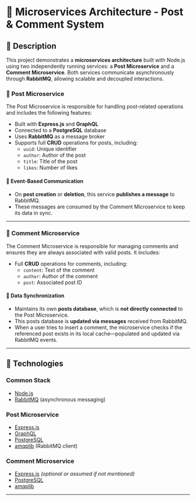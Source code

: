 # 🧩 Microservices Architecture - Post & Comment System

## 📄 Description

This project demonstrates a **microservices architecture** built with Node.js using two independently running services: a **Post Microservice** and a **Comment Microservice**. Both services communicate asynchronously through **RabbitMQ**, allowing scalable and decoupled interactions.

### 📝 Post Microservice

The Post Microservice is responsible for handling post-related operations and includes the following features:

- Built with **Express.js** and **GraphQL**
- Connected to a **PostgreSQL** database
- Uses **RabbitMQ** as a message broker
- Supports full **CRUD** operations for posts, including:
  - `uuid`: Unique identifier
  - `author`: Author of the post
  - `title`: Title of the post
  - `likes`: Number of likes

#### 🔁 Event-Based Communication

- On **post creation** or **deletion**, this service **publishes a message** to RabbitMQ.
- These messages are consumed by the Comment Microservice to keep its data in sync.

---

### 💬 Comment Microservice

The Comment Microservice is responsible for managing comments and ensures they are always associated with valid posts. It includes:

- Full **CRUD** operations for comments, including:
  - `content`: Text of the comment
  - `author`: Author of the comment
  - `post`: Associated post ID

#### 🔄 Data Synchronization

- Maintains its own **posts database**, which is **not directly connected** to the Post Microservice.
- This posts database is **updated via messages** received from RabbitMQ.
- When a user tries to insert a comment, the microservice checks if the referenced post exists in its local cache—populated and updated via RabbitMQ events.

---

## 🚀 Technologies

### Common Stack
- [Node.js](https://nodejs.org/)
- [RabbitMQ](https://www.rabbitmq.com/) (asynchronous messaging)

### Post Microservice
- [Express.js](https://expressjs.com/)
- [GraphQL](https://graphql.org/)
- [PostgreSQL](https://www.postgresql.org/)
- [amqplib](https://www.npmjs.com/package/amqplib) (RabbitMQ client)

### Comment Microservice
- [Express.js](https://expressjs.com/) *(optional or assumed if not mentioned)*
- [PostgreSQL](https://www.postgresql.org/)
- [amqplib](https://www.npmjs.com/package/amqplib)

---
